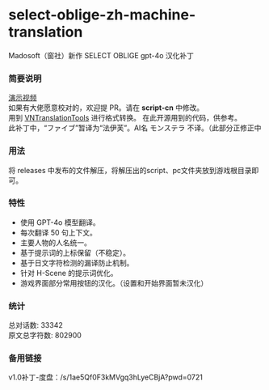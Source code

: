 # select-oblige-zh-machine-translation
Madosoft（窗社）新作 SELECT OBLIGE gpt-4o 汉化补丁  
### 简要说明  
[演示视频](https://www.bilibili.com/video/BV1G1421t7Qu)  
如果有大佬愿意校对的，欢迎提 PR。请在 **script-cn** 中修改。  
用到 [VNTranslationTools](https://github.com/arcusmaximus/VNTranslationTools) 进行格式转换。
在此开源用到的代码，供参考。  
此补丁中，“ファイブ”暂译为“法伊芙”。AI名 モンステラ 不译。（此部分正修正中
### 用法
将 releases 中发布的文件解压，将解压出的script、pc文件夹放到游戏根目录即可。
### 特性  
- 使用 GPT-4o 模型翻译。
- 每次翻译 50 句上下文。
- 主要人物的人名统一。
- 基于提示词的上标保留（不稳定）。
- 基于日文字符检测的漏译防止机制。
- 针对 H-Scene 的提示词优化。
- 游戏界面部分常用按钮的汉化。（设置和开始界面暂未汉化）
### 统计  
总对话数: 33342  
原文总字符数: 802900
### 备用链接
v1.0补丁-度盘：/s/1ae5Qf0F3kMVgq3hLyeCBjA?pwd=0721
